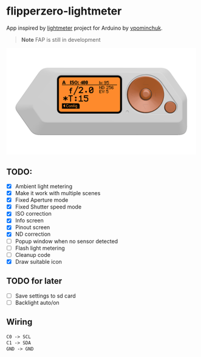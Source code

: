 # flipperzero-lightmeter

App inspired by [lightmeter](https://github.com/vpominchuk/lightmeter) project for Arduino by [vpominchuk](https://github.com/vpominchuk).

> **Note**
> FAP is still in development

<img src="images/framed_gui_main.png" width="500px">  

## TODO:
- [x] Ambient light metering
- [x] Make it work with multiple scenes
- [x] Fixed Aperture mode
- [x] Fixed Shutter speed mode 
- [x] ISO correction 
- [x] Info screen
- [x] Pinout screen
- [x] ND correction
- [ ] Popup window when no sensor detected
- [ ] Flash light metering
- [ ] Cleanup code
- [x] Draw suitable icon

## TODO for later
- [ ] Save settings to sd card
- [ ] Backlight auto/on

## Wiring

```
C0 -> SCL
C1 -> SDA
GND -> GND
```
